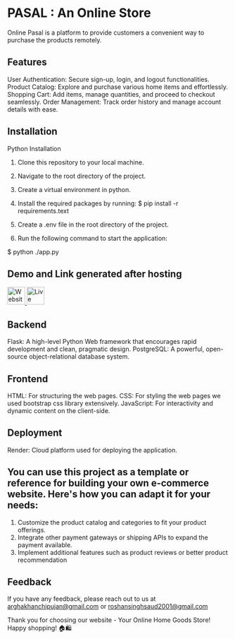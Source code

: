 
# PASAL : An Online Store

Online Pasal is a platform to provide customers a convenient way to purchase the products remotely.       

## Features
User Authentication: Secure sign-up, login, and logout functionalities.
Product Catalog: Explore and purchase various home items and effortlessly.   
Shopping Cart: Add items, manage quantities, and proceed to checkout seamlessly.
Order Management: Track order history and manage account details with ease.


## Installation

Python Installation

1. Clone this repository to your local machine.
2. Navigate to the root directory of the project.
3. Create a virtual environment in python.
4. Install the required packages by running:
$ pip install -r requirements.text

5. Create a .env file in the root directory of the project.
6. Run the following command to start the application:

$ python ./app.py



## Demo and Link generated after hosting
 

<a href="https://www.loom.com/share/8ea34c245d4749af8380cd6c50f5392c?sid=9fd503b3-345f-4d4c-9e5a-a6f566fed7cb&fbclid=IwY2xjawEkPHNleHRuA2FlbQIxMAABHWtmbxapQrIZr1uAdNT9TyPnri35r8qCPULihIBQMf7GHyHrBoevJvEXkw_aem_KWNya2jBIAXyVYFlVNXQQg" target="_blank">
    <img src="https://img.shields.io/badge/Website Demo-Click here-brightgreen?style=for-the-badge" alt="Website Demo" style="height: 40px;"/>
</a>

<a href="https://pasal-2qa1.onrender.com" target="_blank">
    <img src="https://img.shields.io/badge/Live Website-Click here-blue?style=for-the-badge" alt="Live Website" style="height: 40px;"/>
</a>

 ## Backend 
 Flask: A high-level Python Web framework that encourages rapid development and clean, pragmatic design.
PostgreSQL: A powerful, open-source object-relational database system.
## Frontend
HTML: For structuring the web pages.
CSS: For styling the web pages we used bootstrap css library extensively.
JavaScript: For interactivity and dynamic content on the client-side.
## Deployment
Render: Cloud platform used for deploying the application.



## You can use this project as a template or reference for building your own e-commerce website. Here's how you can adapt it for your needs:

1. Customize the product catalog and categories to fit your product offerings.
2. Integrate other payment gateways or shipping APIs to expand the payment available.
3. Implement additional features such as product reviews or better product recommendation

## Feedback

If you have any feedback, please reach out to us at arghakhanchipujan@gmail.com or roshansinghsaud2001@gmail.com

Thank you for choosing our website - Your Online Home Goods Store! Happy shopping! 🏠🛍️
